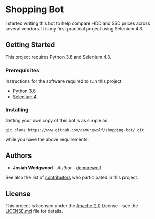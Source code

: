 # Shopping Bot

 I started writing this bot to help compare HDD and SSD prices across several 
vendors. It is my first practical project using Selenium 4.3.

## Getting Started

 This project requires Python 3.8 and Selenium 4.3.

### Prerequisites

Instructions for the software required to run this project. 
- [Python 3.8](https://wiki.python.org/moin/BeginnersGuide/Download)
- [Selenium 4](https://www.selenium.dev/downloads/)

### Installing

Getting your own copy of this bot is as simple as 

    git clone https://www.github.com/demurewolf/shopping-bot/.git

while you have the above requirements!

## Authors

  - **Josiah Wedgwood** - *Author* - [demurewolf](https://github.com/demurewolf)

See also the list of
[contributors](https://github.com/demurewolf/shopping-bot/contributors)
who participated in this project.

## License

This project is licensed under the [Apache 2.0](LICENSE.md)
License - see the [LICENSE.md](LICENSE.md) file for
details.
